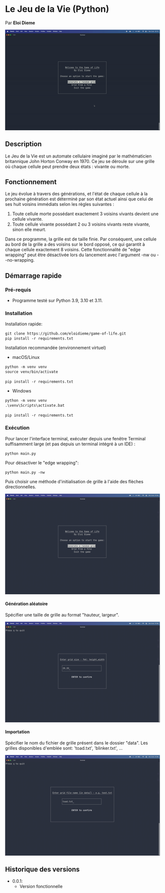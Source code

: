 # Le Jeu de la Vie (Python)
Par **Eloi Dieme**
<p align="center">
  <img src="snapshots/gameplay.gif" />
</p>

## Description
Le Jeu de la Vie est un automate cellulaire imaginé par le mathématicien britannique John Horton Conway en 1970. Ce jeu se déroule sur une grille où chaque cellule peut prendre deux états : vivante ou morte.

## Fonctionnement
Le jeu évolue à travers des générations, et l'état de chaque cellule à la prochaine génération est déterminé par son état actuel ainsi que celui de ses huit voisins immédiats selon les règles suivantes :
1. Toute cellule morte possédant exactement 3 voisins vivants devient une cellule vivante.
2. Toute cellule vivante possédant 2 ou 3 voisins vivants reste vivante, sinon elle meurt.

Dans ce programme, la grille est de taille finie. Par conséquent, une cellule au bord de la grille a des voisins sur le bord opposé, ce qui garantit à chaque cellule exactement 8 voisins.
Cette fonctionnalité de "edge wrapping" peut être désactivée lors du lancement avec l'argument -nw ou --no-wrapping.

## Démarrage rapide
### Pré-requis
* Programme testé sur Python 3.9, 3.10 et 3.11.

### Installation
Installation rapide:
```
git clone https://github.com/eloidieme/game-of-life.git
pip install -r requirements.txt
```

Installation recommandée (environnement virtuel)
* macOS/Linux
```
python -m venv venv
source venv/bin/activate

pip install -r requirements.txt
```

* Windows
```
python -m venv venv
.\venv\Scripts\activate.bat

pip install -r requirements.txt
```

### Exécution
Pour lancer l'interface terminal, exécuter depuis une fenêtre Terminal suffisamment large (et pas depuis un terminal intégré à un IDE) :
```
python main.py
```
Pour désactiver le "edge wrapping":
```
python main.py -nw
```
Puis choisir une méthode d'initialisation de grille à l'aide des flèches directionnelles.
<p align="center">
  <img src="snapshots/menu.png" />
</p>

#### Génération aléatoire
Spécifier une taille de grille au format "hauteur, largeur".
<p align="center">
  <img src="snapshots/random.png" />
</p>

#### Importation
Spécifier le nom du fichier de grille présent dans le dossier "data". Les grilles disponibles d'emblée sont: 'toad.txt', 'blinker.txt', ...
<p align="center">
  <img src="snapshots/import.png" />
</p>


## Historique des versions
* 0.0.1: 
    * Version fonctionnelle 


